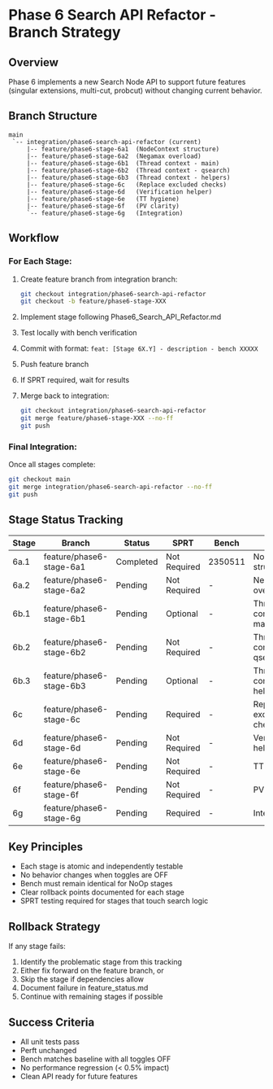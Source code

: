 # Phase 6 Search API Refactor - Branch Strategy

## Overview
Phase 6 implements a new Search Node API to support future features (singular extensions, multi-cut, probcut) without changing current behavior.

## Branch Structure

```
main
 `-- integration/phase6-search-api-refactor (current)
     |-- feature/phase6-stage-6a1  (NodeContext structure)
     |-- feature/phase6-stage-6a2  (Negamax overload)
     |-- feature/phase6-stage-6b1  (Thread context - main)
     |-- feature/phase6-stage-6b2  (Thread context - qsearch)
     |-- feature/phase6-stage-6b3  (Thread context - helpers)
     |-- feature/phase6-stage-6c   (Replace excluded checks)
     |-- feature/phase6-stage-6d   (Verification helper)
     |-- feature/phase6-stage-6e   (TT hygiene)
     |-- feature/phase6-stage-6f   (PV clarity)
     `-- feature/phase6-stage-6g   (Integration)
```

## Workflow

### For Each Stage:
1. Create feature branch from integration branch:
   ```bash
   git checkout integration/phase6-search-api-refactor
   git checkout -b feature/phase6-stage-XXX
   ```

2. Implement stage following Phase6_Search_API_Refactor.md
3. Test locally with bench verification
4. Commit with format: `feat: [Stage 6X.Y] - description - bench XXXXX`
5. Push feature branch
6. If SPRT required, wait for results
7. Merge back to integration:
   ```bash
   git checkout integration/phase6-search-api-refactor
   git merge feature/phase6-stage-XXX --no-ff
   git push
   ```

### Final Integration:
Once all stages complete:
```bash
git checkout main
git merge integration/phase6-search-api-refactor --no-ff
git push
```

## Stage Status Tracking

| Stage | Branch | Status | SPRT | Bench | Notes |
|-------|--------|--------|------|-------|-------|
| 6a.1 | feature/phase6-stage-6a1 | Completed | Not Required | 2350511 | NodeContext structure |
| 6a.2 | feature/phase6-stage-6a2 | Pending | Not Required | - | Negamax overload |
| 6b.1 | feature/phase6-stage-6b1 | Pending | Optional | - | Thread context - main |
| 6b.2 | feature/phase6-stage-6b2 | Pending | Not Required | - | Thread context - qsearch |
| 6b.3 | feature/phase6-stage-6b3 | Pending | Optional | - | Thread context - helpers |
| 6c | feature/phase6-stage-6c | Pending | Required | - | Replace excluded checks |
| 6d | feature/phase6-stage-6d | Pending | Not Required | - | Verification helper |
| 6e | feature/phase6-stage-6e | Pending | Not Required | - | TT hygiene |
| 6f | feature/phase6-stage-6f | Pending | Not Required | - | PV clarity |
| 6g | feature/phase6-stage-6g | Pending | Required | - | Integration |

## Key Principles
- Each stage is atomic and independently testable
- No behavior changes when toggles are OFF
- Bench must remain identical for NoOp stages
- Clear rollback points documented for each stage
- SPRT testing required for stages that touch search logic

## Rollback Strategy
If any stage fails:
1. Identify the problematic stage from this tracking
2. Either fix forward on the feature branch, or
3. Skip the stage if dependencies allow
4. Document failure in feature_status.md
5. Continue with remaining stages if possible

## Success Criteria
- All unit tests pass
- Perft unchanged
- Bench matches baseline with all toggles OFF
- No performance regression (< 0.5% impact)
- Clean API ready for future features

